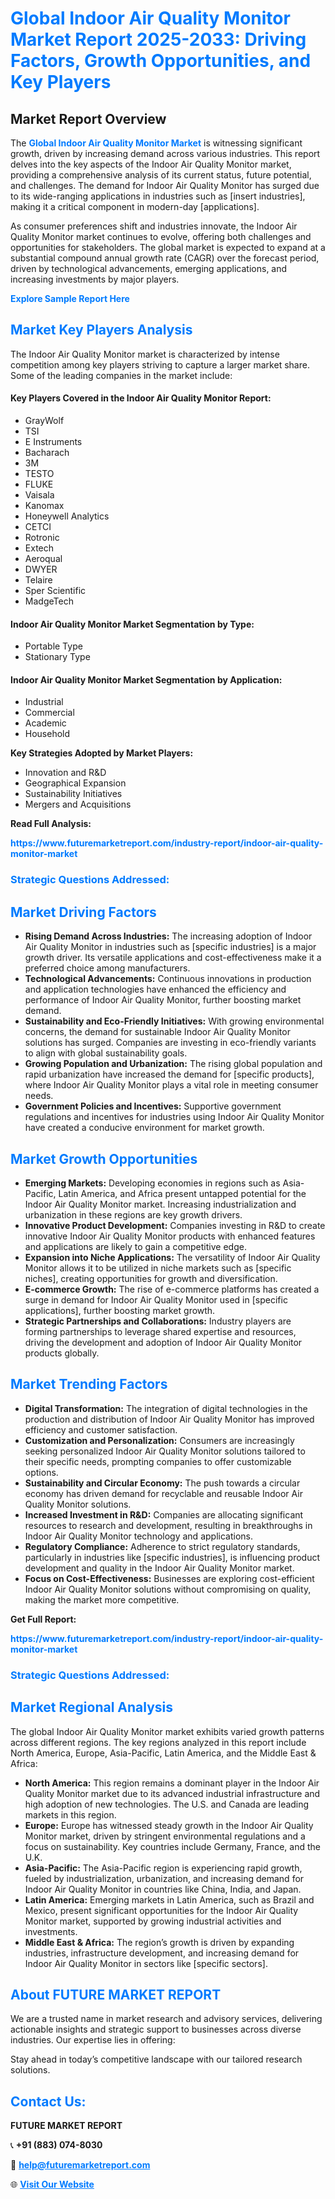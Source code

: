 <h1 style="color: #007BFF;">Global Indoor Air Quality Monitor Market Report 2025-2033: Driving Factors, Growth Opportunities, and Key Players</h1>

<section id="overview">
<h2>Market Report Overview</h2>
<p>The <a href="https://www.futuremarketreport.com/industry-report/indoor-air-quality-monitor-market" style="color: #007BFF; text-decoration: none;"><strong>Global Indoor Air Quality Monitor Market</strong></a> is witnessing significant growth, driven by increasing demand across various industries. This report delves into the key aspects of the Indoor Air Quality Monitor market, providing a comprehensive analysis of its current status, future potential, and challenges. The demand for Indoor Air Quality Monitor has surged due to its wide-ranging applications in industries such as [insert industries], making it a critical component in modern-day [applications].</p>
<p>As consumer preferences shift and industries innovate, the Indoor Air Quality Monitor market continues to evolve, offering both challenges and opportunities for stakeholders. The global market is expected to expand at a substantial compound annual growth rate (CAGR) over the forecast period, driven by technological advancements, emerging applications, and increasing investments by major players.</p>
</section>

<section id="overview">
<p><a href="https://www.futuremarketreport.com/request-sample/reportId=104191" style="color: #007BFF; text-decoration: none;"><strong>Explore Sample Report Here</strong></a></p>
</section>

<section id="key-players">
<h2 style="color: #007BFF;">Market Key Players Analysis</h2>
<p>The Indoor Air Quality Monitor market is characterized by intense competition among key players striving to capture a larger market share. Some of the leading companies in the market include:</p>
<h4>Key Players Covered in the Indoor Air Quality Monitor Report:</h4>
<ul><li>GrayWolf</li><li>TSI</li><li>E Instruments</li><li>Bacharach</li><li>3M</li><li>TESTO</li><li>FLUKE</li><li>Vaisala</li><li>Kanomax</li><li>Honeywell Analytics</li><li>CETCI</li><li>Rotronic</li><li>Extech</li><li>Aeroqual</li><li>DWYER</li><li>Telaire</li><li>Sper Scientific</li><li>MadgeTech</li></ul>
<h4>Indoor Air Quality Monitor Market Segmentation by Type:</h4>
<ul><li>Portable Type</li><li>Stationary Type</li></ul>

<h4>Indoor Air Quality Monitor Market Segmentation by Application:</h4>
<ul><li>Industrial</li><li>Commercial</li><li>Academic</li><li>Household</li></ul>
<p><strong>Key Strategies Adopted by Market Players:</strong></p>
<ul>
<li>Innovation and R&D</li>
<li>Geographical Expansion</li>
<li>Sustainability Initiatives</li>
<li>Mergers and Acquisitions</li>
</ul>
</section>

<section>
<p><strong>Read Full Analysis: </strong></p><a href="https://www.futuremarketreport.com/industry-report/indoor-air-quality-monitor-market" style="color: #007BFF; text-decoration: none;"><strong>https://www.futuremarketreport.com/industry-report/indoor-air-quality-monitor-market</strong></a>
<h3 style="color: #007BFF;">Strategic Questions Addressed:</h3>
</section>

<section id="driving-factors">
<h2 style="color: #007BFF;">Market Driving Factors</h2>
<ul>
<li><strong>Rising Demand Across Industries:</strong> The increasing adoption of Indoor Air Quality Monitor in industries such as [specific industries] is a major growth driver. Its versatile applications and cost-effectiveness make it a preferred choice among manufacturers.</li>
<li><strong>Technological Advancements:</strong> Continuous innovations in production and application technologies have enhanced the efficiency and performance of Indoor Air Quality Monitor, further boosting market demand.</li>
<li><strong>Sustainability and Eco-Friendly Initiatives:</strong> With growing environmental concerns, the demand for sustainable Indoor Air Quality Monitor solutions has surged. Companies are investing in eco-friendly variants to align with global sustainability goals.</li>
<li><strong>Growing Population and Urbanization:</strong> The rising global population and rapid urbanization have increased the demand for [specific products], where Indoor Air Quality Monitor plays a vital role in meeting consumer needs.</li>
<li><strong>Government Policies and Incentives:</strong> Supportive government regulations and incentives for industries using Indoor Air Quality Monitor have created a conducive environment for market growth.</li>
</ul>
</section>

<section id="growth-opportunities">
<h2 style="color: #007BFF;">Market Growth Opportunities</h2>
<ul>
<li><strong>Emerging Markets:</strong> Developing economies in regions such as Asia-Pacific, Latin America, and Africa present untapped potential for the Indoor Air Quality Monitor market. Increasing industrialization and urbanization in these regions are key growth drivers.</li>
<li><strong>Innovative Product Development:</strong> Companies investing in R&D to create innovative Indoor Air Quality Monitor products with enhanced features and applications are likely to gain a competitive edge.</li>
<li><strong>Expansion into Niche Applications:</strong> The versatility of Indoor Air Quality Monitor allows it to be utilized in niche markets such as [specific niches], creating opportunities for growth and diversification.</li>
<li><strong>E-commerce Growth:</strong> The rise of e-commerce platforms has created a surge in demand for Indoor Air Quality Monitor used in [specific applications], further boosting market growth.</li>
<li><strong>Strategic Partnerships and Collaborations:</strong> Industry players are forming partnerships to leverage shared expertise and resources, driving the development and adoption of Indoor Air Quality Monitor products globally.</li>
</ul>
</section>

<section id="trending-factors">
<h2 style="color: #007BFF;">Market Trending Factors</h2>
<ul>
<li><strong>Digital Transformation:</strong> The integration of digital technologies in the production and distribution of Indoor Air Quality Monitor has improved efficiency and customer satisfaction.</li>
<li><strong>Customization and Personalization:</strong> Consumers are increasingly seeking personalized Indoor Air Quality Monitor solutions tailored to their specific needs, prompting companies to offer customizable options.</li>
<li><strong>Sustainability and Circular Economy:</strong> The push towards a circular economy has driven demand for recyclable and reusable Indoor Air Quality Monitor solutions.</li>
<li><strong>Increased Investment in R&D:</strong> Companies are allocating significant resources to research and development, resulting in breakthroughs in Indoor Air Quality Monitor technology and applications.</li>
<li><strong>Regulatory Compliance:</strong> Adherence to strict regulatory standards, particularly in industries like [specific industries], is influencing product development and quality in the Indoor Air Quality Monitor market.</li>
<li><strong>Focus on Cost-Effectiveness:</strong> Businesses are exploring cost-efficient Indoor Air Quality Monitor solutions without compromising on quality, making the market more competitive.</li>
</ul>
</section>

<section>
<p><strong>Get Full Report: </strong></p><a href="https://www.futuremarketreport.com/industry-report/indoor-air-quality-monitor-market" style="color: #007BFF; text-decoration: none;"><strong>https://www.futuremarketreport.com/industry-report/indoor-air-quality-monitor-market</strong></a>
<h3 style="color: #007BFF;">Strategic Questions Addressed:</h3>
</section>


<section id="regional-analysis">
<h2 style="color: #007BFF;">Market Regional Analysis</h2>
<p>The global Indoor Air Quality Monitor market exhibits varied growth patterns across different regions. The key regions analyzed in this report include North America, Europe, Asia-Pacific, Latin America, and the Middle East & Africa:</p>
<ul>
<li><strong>North America:</strong> This region remains a dominant player in the Indoor Air Quality Monitor market due to its advanced industrial infrastructure and high adoption of new technologies. The U.S. and Canada are leading markets in this region.</li>
<li><strong>Europe:</strong> Europe has witnessed steady growth in the Indoor Air Quality Monitor market, driven by stringent environmental regulations and a focus on sustainability. Key countries include Germany, France, and the U.K.</li>
<li><strong>Asia-Pacific:</strong> The Asia-Pacific region is experiencing rapid growth, fueled by industrialization, urbanization, and increasing demand for Indoor Air Quality Monitor in countries like China, India, and Japan.</li>
<li><strong>Latin America:</strong> Emerging markets in Latin America, such as Brazil and Mexico, present significant opportunities for the Indoor Air Quality Monitor market, supported by growing industrial activities and investments.</li>
<li><strong>Middle East & Africa:</strong> The region’s growth is driven by expanding industries, infrastructure development, and increasing demand for Indoor Air Quality Monitor in sectors like [specific sectors].</li>
</ul>
</section>

<footer>
<h2 style="color: #007BFF;">About FUTURE MARKET REPORT</h2>
<p>We are a trusted name in market research and advisory services, delivering actionable insights and strategic support to businesses across diverse industries. Our expertise lies in offering:</p>

<p>Stay ahead in today’s competitive landscape with our tailored research solutions.</p>

<h2 style="color: #007BFF;">Contact Us:</h2>
<p><strong>FUTURE MARKET REPORT</strong></p>
<p>📞 <strong>+91 (883) 074-8030</strong></p>
<p>📧 <strong><a href="mailto:help@futuremarketreport.com" style="color: #007BFF;">help@futuremarketreport.com</a></strong></p>
<p>🌐 <strong><a href="https://www.futuremarketreport.com/" style="color: #007BFF;">Visit Our Website</a></strong></p>
</footer>